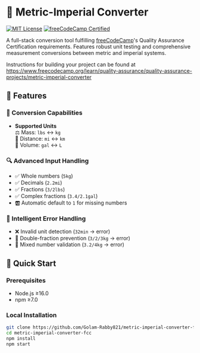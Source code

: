 # 📐 Metric-Imperial Converter

[![MIT License](https://img.shields.io/badge/License-MIT-green.svg)](https://opensource.org/licenses/MIT)
[![freeCodeCamp Certified](https://img.shields.io/badge/freeCodeCamp-QA%20Certification-blue)](https://www.freecodecamp.org/certification/fcc/quality-assurance-v7)

A full-stack conversion tool fulfilling [freeCodeCamp](https://www.freecodecamp.org/)'s Quality Assurance Certification requirements. Features robust unit testing and comprehensive measurement conversions between metric and imperial systems.

Instructions for building your project can be found at https://www.freecodecamp.org/learn/quality-assurance/quality-assurance-projects/metric-imperial-converter

## 🌟 Features

### 📐 Conversion Capabilities

- **Supported Units**  
  ⚖️ Mass: `lbs` ↔ `kg`  
  📏 Distance: `mi` ↔ `km`  
  🫙 Volume: `gal` ↔ `L`

### 🔍 Advanced Input Handling

- ✅ Whole numbers (`5kg`)
- ✅ Decimals (`2.2mi`)
- ✅ Fractions (`3/2lbs`)
- ✅ Complex fractions (`3.4/2.1gal`)
- 🆎 Automatic default to `1` for missing numbers

### 🧠 Intelligent Error Handling

- ❌ Invalid unit detection (`32min` → error)
- 🛑 Double-fraction prevention (`3/2/3kg` → error)
- 🚫 Mixed number validation (`3.2/4kg` → error)

## 🚀 Quick Start

### Prerequisites

- Node.js ≥16.0
- npm ≥7.0

### Local Installation

```bash
git clone https://github.com/Golam-Rabby821/metric-imperial-converter-fcc.git
cd metric-imperial-converter-fcc
npm install
npm start
```
